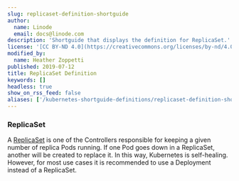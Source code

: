 ```yaml
---
slug: replicaset-definition-shortguide
author:
  name: Linode
  email: docs@linode.com
description: 'Shortguide that displays the definition for ReplicaSet.'
license: '[CC BY-ND 4.0](https://creativecommons.org/licenses/by-nd/4.0)'
modified_by:
  name: Heather Zoppetti
published: 2019-07-12
title: ReplicaSet Definition
keywords: []
headless: true
show_on_rss_feed: false
aliases: ['/kubernetes-shortguide-definitions/replicaset-definition-shortguide/']
---
```


### ReplicaSet

A [ReplicaSet](https://kubernetes.io/docs/concepts/workloads/controllers/replicaset/) is one of the Controllers responsible for keeping a given number of replica Pods running. If one Pod goes down in a ReplicaSet, another will be created to replace it. In this way, Kubernetes is self-healing. However, for most use cases it is recommended to use a Deployment instead of a ReplicaSet.
